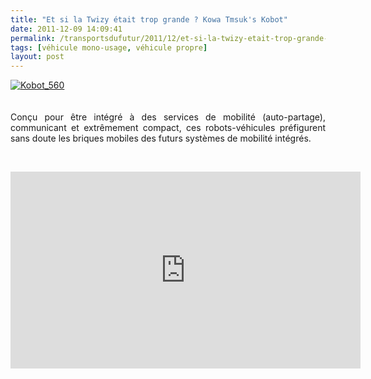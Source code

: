 ```yaml
---
title: "Et si la Twizy était trop grande ? Kowa Tmsuk's Kobot"
date: 2011-12-09 14:09:41
permalink: /transportsdufutur/2011/12/et-si-la-twizy-etait-trop-grande-kowa-tmsuks-kobot.html
tags: [véhicule mono-usage, véhicule propre]
layout: post
---
```


<p style="text-align: justify;"><a rel="lightbox" href="https://gabrielplassat.github.io/transportsdufutur/wp-content/uploads/sites/6/old/6a0120a66d2ad4970b0162fd9468a9970d-800wi.jpg"><img rel="lightbox[]" class="asset  asset-image at-xid-6a0120a66d2ad4970b0162fd9468a9970d" style="display: block; margin-left: auto; margin-right: auto;" title="Kobot_560" src="/wp-content/uploads/sites/6/old/6a0120a66d2ad4970b0162fd9468a9970d-500wi.jpg" alt="Kobot_560" /></a><br /><br />Conçu pour être intégré à des services de mobilité (auto-partage), communicant et extrêmement compact, ces robots-véhicules préfigurent sans doute les briques mobiles des futurs systèmes de mobilité intégrés.</p> <p style="text-align: justify;"> </p> <iframe width="560" height="315" src="http://www.youtube.com/embed/6sqljRqBvaU" frameborder="0" allowfullscreen></iframe>
